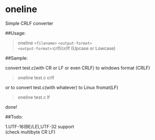 # oneline

Simple CRLF converter


##Usage:

>oneline `<filename>` `<output-format>`  
>`<output-format>`:crlf/cr/lf (Upcase or Lowcase)


##Sample:

convert test.c(with CR or LF or even CRLF) to windows format (CRLF)  
>oneline test.c crlf

or to convert test.c(with whatever) to Linux fromat(LF)
>oneline test.c lf

done!


##Todo:

1.UTF-16(BE/LE),UTF-32 support  
(check multibyte CR LF)
